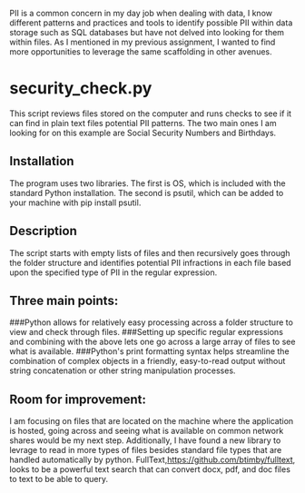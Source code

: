 
PII is a common concern in my day job when dealing with data, I know different patterns and practices and tools to identify possible PII within data storage such as SQL databases but have not delved into looking for them within files. As I mentioned in my previous assignment, I wanted to find more opportunities to leverage the same scaffolding in other avenues.

# security_check.py
This script reviews files stored on the computer and runs checks to see if it can find in plain text files potential PII patterns.
The two main ones I am looking for on this example are Social Security Numbers and Birthdays.

## Installation
The program uses two libraries. The first is OS, which is included with the standard Python installation. The second is psutil, which can be added to your machine with pip install psutil.

## Description
The script starts with empty lists of files and then recursively goes through the folder structure and identifies potential PII infractions in each file based upon the specified type of PII in the regular expression.

## Three main points:
###Python allows for relatively easy processing across a folder structure to view and check through files.
###Setting up specific regular expressions and combining with the above lets one go across a large array of files to see what is available.
###Python's print formatting syntax helps streamline the combination of complex objects in a friendly, easy-to-read output without string concatenation or other string manipulation processes.
## Room for improvement:
I am focusing on files that are located on the machine where the application is hosted, going across and seeing what is available on common network shares would be my next step. 
Additionally, I have found a new library to levrage to read in more types of files besides standard file types that are handled automatically by python.
FullText,https://github.com/btimby/fulltext, looks to be a powerful text search that can convert docx, pdf, and doc files to text to be able to query.

